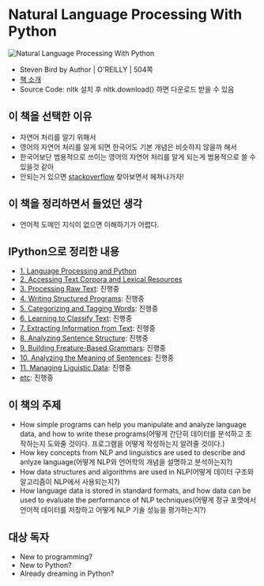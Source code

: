 # Natural Language Processing With Python

![Natural Language Processing With Python](http://ecx.images-amazon.com/images/I/51j6JCrBd-L.jpg)


- Steven Bird by Author | O'REILLY | 504쪽
- [책 소개](http://www.amazon.com/Natural-Language-Processing-Python-Steven/dp/0596516495/ref=sr_1_1?ie=UTF8&qid=1416154168&sr=8-1&keywords=nltk)
- Source Code: nltk 설치 후 nltk.download() 하면 다운로드 받을 수 있음

## 이 책을 선택한 이유

- 자연어 처리를 알기 위해서
- 영어의 자연어 처리를 알게 되면 한국어도 기본 개념은 비슷하지 않을까 해서
- 한국어보단 범용적으로 쓰이는 영어의 자연어 처리를 알게 되는게 범용적으로 쓸 수 있을것 같아
- 안되는거 있으면 [stackoverflow](www.stackoverflow.com/) 찾아보면서 헤쳐나가자!

## 이 책을 정리하면서 들었던 생각

- 언어적 도메인 지식이 없으면 이해하기가 어렵다.

## IPython으로 정리한 내용

- [1. Language Processing and Python](http://nbviewer.ipython.org/github/re4lfl0w/ipython/blob/master/books/Natural_Language_Processing_With_Python/ch01.ipynb)
- [2. Accessing Text Corpora and Lexical Resources](http://nbviewer.ipython.org/github/re4lfl0w/ipython/blob/master/books/Natural_Language_Processing_With_Python/ch02.ipynb)
- [3. Processing Raw Text](): 진행중
- [4. Writing Structured Programs](): 진행중
- [5. Categorizing and Tagging Words](): 진행중
- [6. Learning to Classify Text](): 진행중
- [7. Extracting Information from Text](): 진행중
- [8. Analyzing Sentence Structure](): 진행중
- [9. Building Freature-Based Grammars](): 진행중
- [10. Analyzing the Meaning of Sentences](): 진행중
- [11. Managing Liguistic Data](): 진행중
- [etc](): 진행중

## 이 책의 주제

- How simple programs can help you manipulate and analyze language data, and how to write these programs(어떻게 간단히 데이터를 분석하고 조작하는지 도와줄 것이다. 프로그램을 어떻게 작성하는지 알려줄 것이다.)
- How key concepts from NLP and linguistics are used to describe and anlyze language(어떻게 NLP와 언어학의 개념을 설명하고 분석하는지?)
- How data structures and algorithms are used in NLP(어떻게 데이터 구조와 알고리즘이 NLP에서 사용되는지?)
- How language data is stored in standard formats, and how data can be used to evaluate the performance of NLP techniques(어떻게 정규 포맷에서 언어적 데이터를 저장하고 어떻게 NLP 기술 성능을 평가하는지?)

## 대상 독자

- New to programming?
- New to Python?
- Already dreaming in Python?
